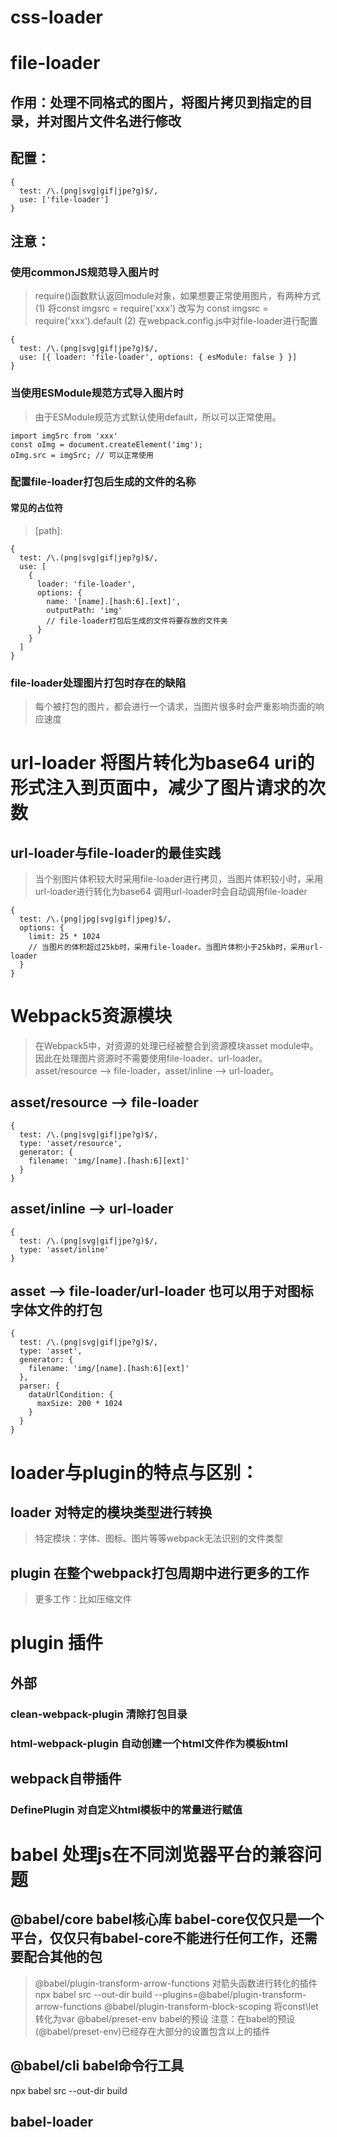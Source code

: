 # css-loader



# file-loader
## 作用：处理不同格式的图片，将图片拷贝到指定的目录，并对图片文件名进行修改
## 配置：
```
{
  test: /\.(png|svg|gif|jpe?g)$/,
  use: ['file-loader']
}
```
## 注意：
### 使用commonJS规范导入图片时
> require()函数默认返回module对象，如果想要正常使用图片，有两种方式
(1) 将const imgsrc = require('xxx') 改写为 const imgsrc = require('xxx').default
(2) 在webpack.config.js中对file-loader进行配置
```
{
  test: /\.(png|svg|gif|jpe?g)$/,
  use: [{ loader: 'file-loader', options: { esModule: false } }]
}
```

### 当使用ESModule规范方式导入图片时
> 由于ESModule规范方式默认使用default，所以可以正常使用。
```
import imgSrc from 'xxx'
const oImg = document.createElement('img');
oImg.src = imgSrc; // 可以正常使用
```
### 配置file-loader打包后生成的文件的名称
#### 常见的占位符
> [ext]: 扩展名
> [name]: 文件名
> [hash]: 根据文件内容使用md4生成的文件的hash，防止文件名重复
> [hash:<length>]: 截取hash
> [path]: 

```
{
  test: /\.(png|svg|gif|jep?g)$/,
  use: [
    {
      loader: 'file-loader',
      options: {
        name: '[name].[hash:6].[ext]',
        outputPath: 'img'
        // file-loader打包后生成的文件将要存放的文件夹
      }
    }
  ]
}
```
### file-loader处理图片打包时存在的缺陷
> 每个被打包的图片，都会进行一个请求，当图片很多时会严重影响页面的响应速度
# url-loader 将图片转化为base64 uri的形式注入到页面中，减少了图片请求的次数

## url-loader与file-loader的最佳实践
> 当个别图片体积较大时采用file-loader进行拷贝，当图片体积较小时，采用url-loader进行转化为base64
> 调用url-loader时会自动调用file-loader
```
{
  test: /\.(png|jpg|svg|gif|jpeg)$/,
  options: {
    limit: 25 * 1024
    // 当图片的体积超过25kb时，采用file-loader。当图片体积小于25kb时，采用url-loader
  }
}
```
# Webpack5资源模块
> 在Webpack5中，对资源的处理已经被整合到资源模块asset module中。
> 因此在处理图片资源时不需要使用file-loader、url-loader。
> asset/resource --> file-loader，asset/inline --> url-loader。

## asset/resource --> file-loader
```
{
  test: /\.(png|svg|gif|jpe?g)$/,
  type: 'asset/resource',
  generator: {
    filename: 'img/[name].[hash:6][ext]'
  }
}
```
## asset/inline --> url-loader
```
{
  test: /\.(png|svg|gif|jpe?g)$/,
  type: 'asset/inline'
}
```
## asset --> file-loader/url-loader 也可以用于对图标字体文件的打包
```
{
  test: /\.(png|svg|gif|jpe?g)$/,
  type: 'asset',
  generator: {
    filename: 'img/[name].[hash:6][ext]'
  },
  parser: {
    dataUrlCondition: {
      maxSize: 200 * 1024
    }
  }
}
```

# loader与plugin的特点与区别：
## loader 对特定的模块类型进行转换
> 特定模块：字体、图标、图片等等webpack无法识别的文件类型
## plugin 在整个webpack打包周期中进行更多的工作
> 更多工作：比如压缩文件


# plugin 插件
## 外部
### clean-webpack-plugin 清除打包目录
### html-webpack-plugin 自动创建一个html文件作为模板html

## webpack自带插件
### DefinePlugin 对自定义html模板中的常量进行赋值




# babel 处理js在不同浏览器平台的兼容问题

## @babel/core babel核心库 babel-core仅仅只是一个平台，仅仅只有babel-core不能进行任何工作，还需要配合其他的包
> @babel/plugin-transform-arrow-functions 对箭头函数进行转化的插件
npx babel src --out-dir build --plugins=@babel/plugin-transform-arrow-functions
> @babel/plugin-transform-block-scoping 将const\let转化为var
> @babel/preset-env babel的预设
> 注意：在babel的预设(@babel/preset-env)已经存在大部分的设置包含以上的插件
## @babel/cli babel命令行工具
npx babel src --out-dir build

## babel-loader